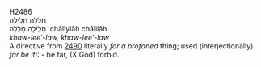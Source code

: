 <body>
  <p>H2486<br>  חללה    חלילה  <br> חָלִילָה  חָלִלָה  ‎  châlı̂ylâh  châlilâh  <br><i>khaw-lee‘-law,</i> <i>khaw-lee‘-law </i><br>A directive from <a href="h2490.htm">2490</a>  literally <i>for</i> <i>a</i> <i>profaned</i> thing; used (interjectionally) <i>far</i> <i>be</i> <i>it</i>!: - be far, (X God) forbid.<br></p>
 </body>